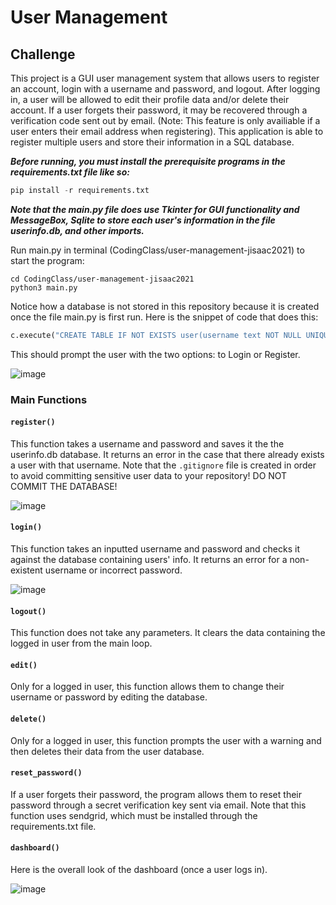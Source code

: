 # User Management

## Challenge
This project is a GUI user management system that allows users to register an account, login with a username and password, and logout. After logging in, a user will be allowed to edit their profile data and/or delete their account. If a user forgets their password, it may be recovered through a verification code sent out by email. (Note: This feature is only availiable if a user enters their email address when registering). This application is able to register multiple users and store their information in a SQL database.

***Before running, you must install the prerequisite programs in the requirements.txt file like so:*** 

```python
pip install -r requirements.txt
```

***Note that the main.py file does use Tkinter for GUI functionality and MessageBox, Sqlite to store each user's information in the file userinfo.db, and other imports.***

Run main.py in terminal (CodingClass/user-management-jisaac2021) to start the program:
```terminal
cd CodingClass/user-management-jisaac2021
python3 main.py
```

Notice how a database is not stored in this repository because it is created once the file main.py is first run.
Here is the snippet of code that does this:

```python
c.execute("CREATE TABLE IF NOT EXISTS user(username text NOT NULL UNIQUE, password text NOT NULL, email text NOT NULL)")
```

This should prompt the user with the two options: to Login or Register.

![image](https://github.com/kehillah-coding-2019/user-management-jisaac2021/blob/master/mainmenu.png)

### Main Functions

#### `register()`
This function takes a username and password and saves it the the userinfo.db database. It returns an error in the case that there already exists a user with that username. Note that the `.gitignore` file is created in order to avoid
committing sensitive user data to your repository! DO NOT COMMIT THE DATABASE!

![image](https://github.com/kehillah-coding-2019/user-management-jisaac2021/blob/master/register.png)

#### `login()`
This function takes an inputted username and password and checks it against
the database containing users' info. It returns an error for
a non-existent username or incorrect password. 

![image](https://github.com/kehillah-coding-2019/user-management-jisaac2021/blob/master/register.png)

#### `logout()`
This function does not take any parameters. It clears the data containing
the logged in user from the main loop.

#### `edit()`
Only for a logged in user, this function allows them to change their
username or password by editing the database.

#### `delete()`
Only for a logged in user, this function prompts the user with a
warning and then deletes their data from the user database.

#### `reset_password()`
If a user forgets their password, the program allows them to reset their password through a secret verification key sent via email. Note that this function uses sendgrid, which must be installed through the requirements.txt file.

#### `dashboard()`
Here is the overall look of the dashboard (once a user logs in).

![image](https://github.com/kehillah-coding-2019/user-management-jisaac2021/blob/master/dashboard.png)

